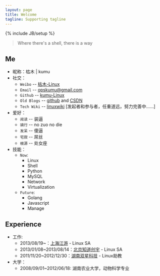 ```yaml
---
layout: page
title: Welcome
tagline: Supporting tagline
---
```

{% include JB/setup %}

> Where there's a shell, there is a way

## Me

* 昵称：枯木 | kumu
* 社交：
    * `Weibo` -- [枯木-Linux](http://weibo.com/whynoyes)
    * `Email` -- opskumu@gmail.com
    * `Github` -- [kumu-Linux](https://github.com/kumu-linux)
    * `Old Blogs` -- [github](http://kumu-linux.github.io/) and [CSDN](http://blog.csdn.net/kumu_Linux)
    * `Tech Wiki` -- [linuxwiki](http://linuxwiki.github.io/) [发起者和参与者，任重道远，努力完善中......]
* 爱好：
    * `阅读` -- 装逼
    * `骑行` -- no zuo no die
    * `发呆` -- 傻逼
    * `宅寂` -- 屌丝
    * `根源` -- 处女座
* 技能：
    * `Now`:
        * Linux
        * Shell
        * Python
        * MySQL
        * Network
        * Virtualization
    * `Future`:
        * Golang
        * Javascript
        * Manage

## Experience

* 工作:
    * 2013/08/19~：[上海江游](http://www.123u.com/) - Linux SA
    * 2013/01/08~2013/08/14：[北京知道创宇](http://www.knownsec.com/) - Linux SA
    * 2011/11/20~2012/12/30：[湖南双星科技](http://www.sxkeji.com.cn/) - Linux助教
* 大学：
    * 2008/09/01~2012/06/18: 湖南农业大学，动物科学专业
